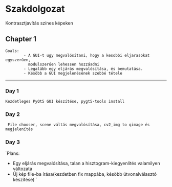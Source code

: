 # Szakdolgozat
Kontrasztjavítás színes képeken

## Chapter 1
```
Goals:
        - A GUI-t ugy megvalósítani, hogy a kesobbi eljarasokat egyszerűen,
          modulszerúen lehessen hozzáadni
        - Legalább egy eljárás megvalósítása, és bemutatása.
        - Késöbb a GUI megjelenésének szebbé tétele
```
___
### Day 1
` Kezdetleges PyQt5 GUI készítése, pygt5-tools install `
### Day 2
` File chooser, scene váltás megvalósítása, cv2_img to qimage és megjelenítés`
### Day 3
`Plans:
- Egy eljárás megvalósítása, talan
a hisztogram-kiegyenlítés valamilyen változata
- Új kép file-ba írása(kezdetben fix mappába, késöbb útvonalválasztó készítése)
`